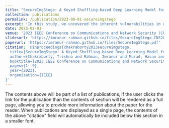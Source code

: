 ```yaml
---
title: "SecureImgStego: A Keyed Shuffling-based Deep Learning Model for Secure Image Steganography"
collection: publications
permalink: /publication/2023-08-01-secureimgstego
excerpt: 'In this study, we uncovered the inherent vulnerabilities in deep learning based steganogaphic systems, and proposed simple shuffling based solution to mitigate that.'
date: 2023-08-01
venue: '2023 IEEE Conference on Communications and Network Security (CNS)'
slidesurl: 'https://imranur-rahman.github.io/files/SecureImgStego_CNS2023_slide.pdf'
paperurl: 'https://imranur-rahman.github.io/files/SecureImgStego.pdf'
citation: '@inproceedings{chakraborty2023secureimgstego,
  title={SecureImgStego: A Keyed Shuffling-based Deep Learning Model for Secure Image Steganography},
  author={Chakraborty, Trishna and Rahman, Imranur and Murad, Hasan and Hossain, Md Shohrab and Mehnaz, Shagufta},
  booktitle={2023 IEEE Conference on Communications and Network Security (CNS)},
  pages={1--9},
  year={2023},
  organization={IEEE}
}'
---
```


The contents above will be part of a list of publications, if the user clicks the link for the publication than the contents of section will be rendered as a full page, allowing you to provide more information about the paper for the reader. When publications are displayed as a single page, the contents of the above "citation" field will automatically be included below this section in a smaller font.
